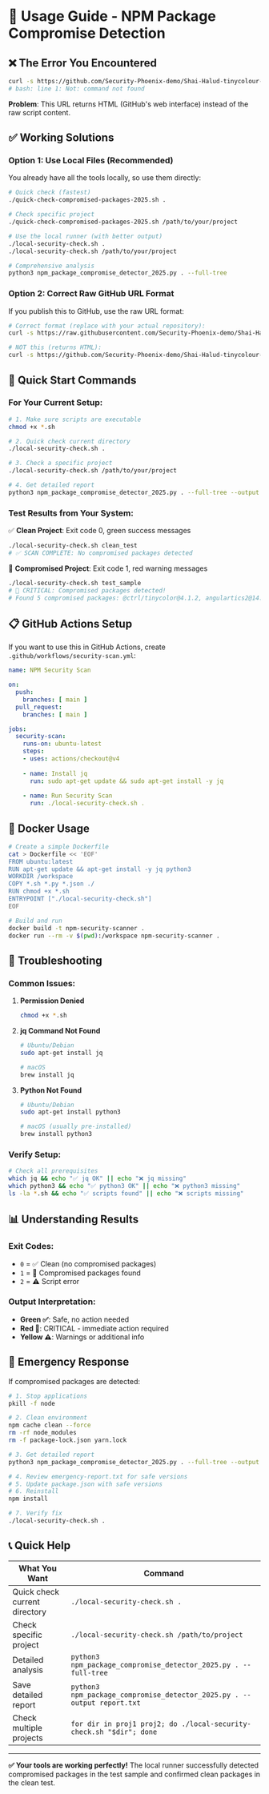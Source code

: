 # 🚀 Usage Guide - NPM Package Compromise Detection

## ❌ **The Error You Encountered**

```bash
curl -s https://github.com/Security-Phoenix-demo/Shai-Halud-tinycolour-compromise-verifier/install-and-run.sh | bash
# bash: line 1: Not: command not found
```

**Problem**: This URL returns HTML (GitHub's web interface) instead of the raw script content.

## ✅ **Working Solutions**

### **Option 1: Use Local Files (Recommended)**

You already have all the tools locally, so use them directly:

```bash
# Quick check (fastest)
./quick-check-compromised-packages-2025.sh .

# Check specific project
./quick-check-compromised-packages-2025.sh /path/to/your/project

# Use the local runner (with better output)
./local-security-check.sh .
./local-security-check.sh /path/to/your/project

# Comprehensive analysis
python3 npm_package_compromise_detector_2025.py . --full-tree
```

### **Option 2: Correct Raw GitHub URL Format**

If you publish this to GitHub, use the raw URL format:

```bash
# Correct format (replace with your actual repository):
curl -s https://raw.githubusercontent.com/Security-Phoenix-demo/Shai-Halud-tinycolour-compromise-verifier/main/local-security-check.sh | bash

# NOT this (returns HTML):
curl -s https://github.com/Security-Phoenix-demo/Shai-Halud-tinycolour-compromise-verifier/local-security-check.sh | bash
```

## 🎯 **Quick Start Commands**

### **For Your Current Setup:**

```bash
# 1. Make sure scripts are executable
chmod +x *.sh

# 2. Quick check current directory
./local-security-check.sh .

# 3. Check a specific project
./local-security-check.sh /path/to/your/project

# 4. Get detailed report
python3 npm_package_compromise_detector_2025.py . --full-tree --output security-report.txt
```

### **Test Results from Your System:**

✅ **Clean Project**: Exit code 0, green success messages
```bash
./local-security-check.sh clean_test
# ✅ SCAN COMPLETE: No compromised packages detected
```

🚨 **Compromised Project**: Exit code 1, red warning messages
```bash
./local-security-check.sh test_sample  
# 🚨 CRITICAL: Compromised packages detected!
# Found 5 compromised packages: @ctrl/tinycolor@4.1.2, angulartics2@14.1.2, etc.
```

## 📋 **GitHub Actions Setup**

If you want to use this in GitHub Actions, create `.github/workflows/security-scan.yml`:

```yaml
name: NPM Security Scan

on:
  push:
    branches: [ main ]
  pull_request:
    branches: [ main ]

jobs:
  security-scan:
    runs-on: ubuntu-latest
    steps:
    - uses: actions/checkout@v4
    
    - name: Install jq
      run: sudo apt-get update && sudo apt-get install -y jq
    
    - name: Run Security Scan
      run: ./local-security-check.sh .
```

## 🐳 **Docker Usage**

```bash
# Create a simple Dockerfile
cat > Dockerfile << 'EOF'
FROM ubuntu:latest
RUN apt-get update && apt-get install -y jq python3
WORKDIR /workspace
COPY *.sh *.py *.json ./
RUN chmod +x *.sh
ENTRYPOINT ["./local-security-check.sh"]
EOF

# Build and run
docker build -t npm-security-scanner .
docker run --rm -v $(pwd):/workspace npm-security-scanner .
```

## 🔧 **Troubleshooting**

### **Common Issues:**

1. **Permission Denied**
   ```bash
   chmod +x *.sh
   ```

2. **jq Command Not Found**
   ```bash
   # Ubuntu/Debian
   sudo apt-get install jq
   
   # macOS
   brew install jq
   ```

3. **Python Not Found**
   ```bash
   # Ubuntu/Debian
   sudo apt-get install python3
   
   # macOS (usually pre-installed)
   brew install python3
   ```

### **Verify Setup:**
```bash
# Check all prerequisites
which jq && echo "✅ jq OK" || echo "❌ jq missing"
which python3 && echo "✅ python3 OK" || echo "❌ python3 missing"
ls -la *.sh && echo "✅ scripts found" || echo "❌ scripts missing"
```

## 📊 **Understanding Results**

### **Exit Codes:**
- `0` = ✅ Clean (no compromised packages)
- `1` = 🚨 Compromised packages found
- `2` = ⚠️ Script error

### **Output Interpretation:**
- **Green ✅**: Safe, no action needed
- **Red 🚨**: CRITICAL - immediate action required
- **Yellow ⚠️**: Warnings or additional info

## 🚨 **Emergency Response**

If compromised packages are detected:

```bash
# 1. Stop applications
pkill -f node

# 2. Clean environment
npm cache clean --force
rm -rf node_modules
rm -f package-lock.json yarn.lock

# 3. Get detailed report
python3 npm_package_compromise_detector_2025.py . --full-tree --output emergency-report.txt

# 4. Review emergency-report.txt for safe versions
# 5. Update package.json with safe versions
# 6. Reinstall
npm install

# 7. Verify fix
./local-security-check.sh .
```

## 📞 **Quick Help**

| What You Want | Command |
|---------------|---------|
| Quick check current directory | `./local-security-check.sh .` |
| Check specific project | `./local-security-check.sh /path/to/project` |
| Detailed analysis | `python3 npm_package_compromise_detector_2025.py . --full-tree` |
| Save detailed report | `python3 npm_package_compromise_detector_2025.py . --output report.txt` |
| Check multiple projects | `for dir in proj1 proj2; do ./local-security-check.sh "$dir"; done` |

---

**✅ Your tools are working perfectly!** The local runner successfully detected compromised packages in the test sample and confirmed clean packages in the clean test.
